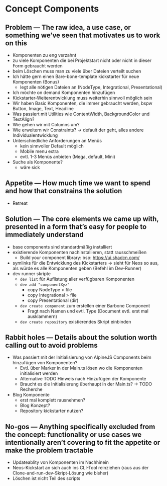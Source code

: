 # Concept Components

## Problem — The raw idea, a use case, or something we’ve seen that motivates us to work on this

* Komponenten zu eng verzahnt
* zu viele Komponenten die bei Projektstart nicht oder nicht in dieser Form gebraucht werden
* beim Löschen muss man zu viele über Dateien verteilt suchen
* Ich hätte gern einen Bare-bone-template kickstarter für neue Komponenten (Bonus)
    * legt alle nötigen Dateien an (NodeType, Integrational, Presentational)
* Ich möchte on demand Komponenten hinzufügen
* Kickstarter-Weiterentwicklung muss weiterhin sinnvoll möglich sein
* Wir haben Basic Komponenten, die immer gebraucht werden, bspw Button, Image, Text, Headline
* Was passiert mit Utilities wie ContentWidth, BackgroundColor und TextAlign?
* Wie gehen wir mit Columns um?
* Wie erweitern wir Constraints? -> default der geht, alles andere Individualentwicklung
* Unterschiedliche Anforderungen an Menüs
    * kein sinnvoller Default möglich
    * Mobile menu extra 
    * evtl. 1-3 Menüs anbieten (Mega, default, Mini)
* Suche als Komponente?
    * wäre sick

## Appetite — How much time we want to spend and how that constrains the solution

* Retreat

## Solution — The core elements we came up with, presented in a form that’s easy for people to immediately understand

* base components sind standardmäßig installiert
* existierende Komponenten nachinstallieren, statt rausschmeißen
    * Build your component library: bsp: https://ui.shadcn.com/
* symlinks für die Entwicklung des Kickstarters → sieht für Neos so aus, als würde es alle Komponenten geben (Befehl im Dev-Runner)
* dev runner skripte
    * `dev list` für Auflistung aller verfügbaren Komponenten
    * `dev add "componentXyz"`
        * copy NodeType > file
        * copy Integrational > file
        * copy Presentational (dir)
    * `dev create component` zum erstellen einer Barbone Component
        * Fragt nach Namen und evtl. Type (Document evtl. erst mal ausklammern) 
    * `dev create repository` existierendes Skript einbinden

## Rabbit holes — Details about the solution worth calling out to avoid problems

* Was passiert mit der Initialisierung von AlpineJS Components beim hinzufügen von Komponenten?
    * Evtl. über Marker in der Main.ts lösen wo die Komponenten initialisiert werden
    * Alternative TODO Hinweis nach Hinzufügen der Komponente
    * Braucht es die Initialisierung überhaupt in der Main.ts? -> TODO Recherche
* Blog Komponente
  * erst mal komplett rausnehmen?
  * Blog Konzept?
  * Repository kickstarter nutzen?

## No-gos — Anything specifically excluded from the concept: functionality or use cases we intentionally aren’t covering to fit the appetite or make the problem tractable

* Updateablity von Komponenten im Nachhinein
* Neos-Kickstart an sich auch ins CLI-Tool reinziehen (raus aus der Clone-and-run-dev-Skript-Lösung wie bisher)
* Löschen ist nicht Teil des scripts
